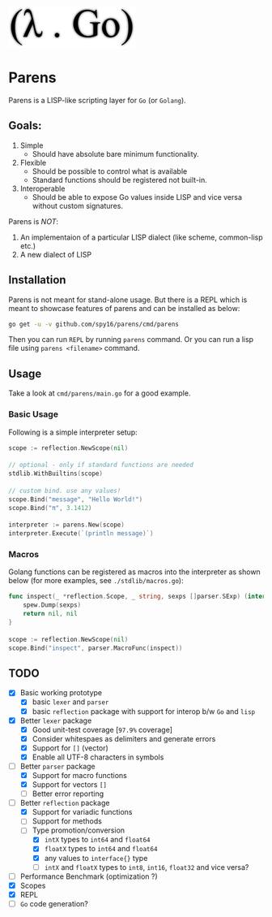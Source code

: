 ![Parens](./parens.png)

# Parens

Parens is a LISP-like scripting layer for `Go` (or `Golang`).

## Goals:

1. Simple
    - Should have absolute bare minimum functionality.
2. Flexible
    - Should be possible to control what is available
    - Standard functions should be registered not built-in.
3. Interoperable
    - Should be able to expose Go values inside LISP and vice versa without custom signatures.


Parens is *NOT*:

1. An implementaion of a particular LISP dialect (like scheme, common-lisp etc.)
2. A new dialect of LISP


## Installation

Parens is not meant for stand-alone usage. But there is a REPL which is
meant to showcase features of parens and can be installed as below:

```bash
go get -u -v github.com/spy16/parens/cmd/parens
```

Then you can run `REPL` by running `parens` command. Or you can run a lisp
file using `parens <filename>` command.


## Usage

Take a look at `cmd/parens/main.go` for a good example.

### Basic Usage

Following is a simple interpreter setup:

```go
scope := reflection.NewScope(nil)

// optional - only if standard functions are needed
stdlib.WithBuiltins(scope)

// custom bind. use any values!
scope.Bind("message", "Hello World!")
scope.Bind("π", 3.1412)

interpreter := parens.New(scope)
interpreter.Execute(`(println message)`)
```

### Macros

Golang functions can be registered as macros into the interpreter
as shown below (for more examples, see `./stdlib/macros.go`):

```go
func inspect(_ *reflection.Scope, _ string, sexps []parser.SExp) (interface{}, error) {
    spew.Dump(sexps)
    return nil, nil
}

scope := reflection.NewScope(nil)
scope.Bind("inspect", parser.MacroFunc(inspect))
```

## TODO

- [x] Basic working prototype
    - [x] basic `lexer` and `parser`
    - [x] basic `reflection` package with support for interop b/w `Go` and `lisp`
- [x] Better `lexer` package
    - [x] Good unit-test coverage [`97.9%` coverage]
    - [x] Consider whitespaes as delimiters and generate errors
    - [x] Support for `[]` (vector)
    - [x] Enable all UTF-8 characters in symbols
- [ ] Better `parser` package
    - [x] Support for macro functions
    - [x] Support for vectors `[]`
    - [ ] Better error reporting
- [ ] Better `reflection` package
    - [x] Support for variadic functions
    - [ ] Support for methods
    - [ ] Type promotion/conversion
        - [x] `intX` types to `int64` and `float64`
        - [x] `floatX` types to `int64` and `float64`
        - [x] any values to `interface{}` type
        - [ ] `intX` and `floatX` types to `int8`, `int16`, `float32` and vice versa?
- [ ] Performance Benchmark (optimization ?)
- [x] Scopes
- [x] REPL
- [ ] `Go` code generation?
